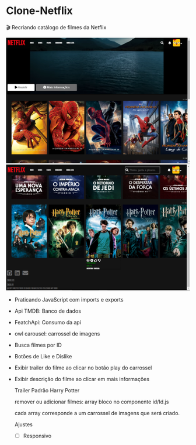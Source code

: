 # Clone-Netflix
🎬 Recriando catálogo de filmes da Netflix

<img src="./img/readme/Tela1.png"/>

<img src="./img/readme/Tela.png"/>

- Praticando JavaScript com imports e exports

- Api TMDB: Banco de dados

- FeatchApi: Consumo da api

- owl carousel: carrossel de imagens

  

- Busca filmes por ID

- Botões de Like e Dislike 

- Exibir trailer do filme ao clicar no botão play do carrossel

- Exibir descrição do filme ao clicar em mais informações

  

  Trailer Padrão Harry Potter

  remover ou adicionar filmes: array bloco no componente id/Id.js

  cada array corresponde a um carrossel de imagens que será criado. 

  Ajustes

  - [ ] Responsivo

